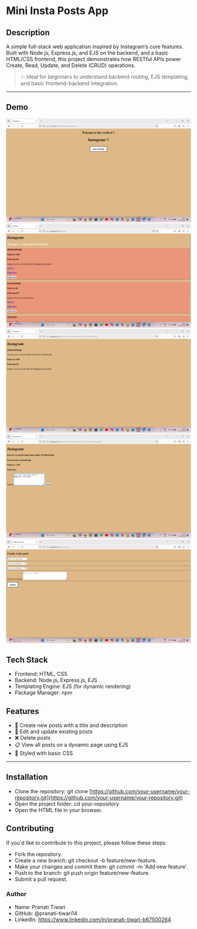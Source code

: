 
# Mini Insta Posts App

## Description
A simple full-stack web application inspired by Instagram’s core features. Built with Node.js, Express.js, and EJS on the backend, and a basic HTML/CSS frontend, this project demonstrates how RESTful APIs power Create, Read, Update, and Delete (CRUD) operations.

> ✨ Ideal for beginners to understand backend routing, EJS templating, and basic frontend-backend integration.

---

## Demo
![Screenshot 1](./SSC1.png)
![Screenshot 2](./SSC2.png)
![Screenshot 3](./SSC3.png)
![Screenshot 3](./SSC4.png)
![Screenshot 3](./SSC5.png)


## Tech Stack

- Frontend: HTML, CSS
- Backend: Node.js, Express.js, EJS
- Templating Engine: EJS (for dynamic rendering)
- Package Manager: npm


## Features

- 📌 Create new posts with a title and description
- 📝 Edit and update existing posts
- ❌ Delete posts
- 📋 View all posts on a dynamic page using EJS
- 🎨 Styled with basic CSS

---

## Installation
- Clone the repository: git clone [https://github.com/your-username/your-repository.git](https://github.com/your-username/your-repository.git)
- Open the project folder: cd your-repository
- Open the HTML file in your browser.

## Contributing
If you'd like to contribute to this project, please follow these steps:

- Fork the repository.
- Create a new branch: git checkout -b feature/new-feature.
- Make your changes and commit them: git commit -m 'Add new feature'.
- Push to the branch: git push origin feature/new-feature.
- Submit a pull request.

### Author
- Name: Pranati Tiwari
- GitHub: @pranati-tiwari14
- LinkedIn: https://www.linkedin.com/in/pranati-tiwari-b67500264 

